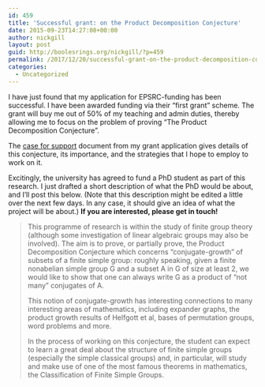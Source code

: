 ```yaml
---
id: 459
title: 'Successful grant: on the Product Decomposition Conjecture'
date: 2015-09-23T14:27:08+00:00
author: nickgill
layout: post
guid: http://boolesrings.org/nickgill/?p=459
permalink: /2017/12/20/successful-grant-on-the-product-decomposition-conjecture/
categories:
  - Uncategorized
---
```


I have just found that my application for EPSRC-funding has been successful. I have been awarded funding via their &#8220;first grant&#8221; scheme. The grant will buy me out of 50% of my teaching and admin duties, thereby allowing me to focus on the problem of proving &#8220;The Product Decomposition Conjecture&#8221;.

The [case for support](http://boolesrings.org/nickgill/files/2015/09/case-for-support.pdf) document from my grant application gives details of this conjecture, its importance, and the strategies that I hope to employ to work on it.

Excitingly, the university has agreed to fund a PhD student as part of this research. I just drafted a short description of what the PhD would be about, and I&#8217;ll post this below. (Note that this description might be edited a little over the next few days. In any case, it should give an idea of what the project will be about.) **If you are interested, please get in touch!**

> This programme of research is within the study of finite group theory (although some investigation of linear algebraic groups may also be involved). The aim is to prove, or partially prove, the Product Decomposition Conjecture which concerns “conjugate-growth” of subsets of a finite simple group: roughly speaking, given a finite nonabelian simple group G and a subset A in G of size at least 2, we would like to show that one can always write G as a product of “not many” conjugates of A.
> 
> This notion of conjugate-growth has interesting connections to many interesting areas of mathematics, including expander graphs, the product growth results of Helfgott et al, bases of permutation groups, word problems and more.
> 
> In the process of working on this conjecture, the student can expect to learn a great deal about the structure of finite simple groups (especially the simple classical groups) and, in particular, will study and make use of one of the most famous theorems in mathematics, the Classification of Finite Simple Groups.
